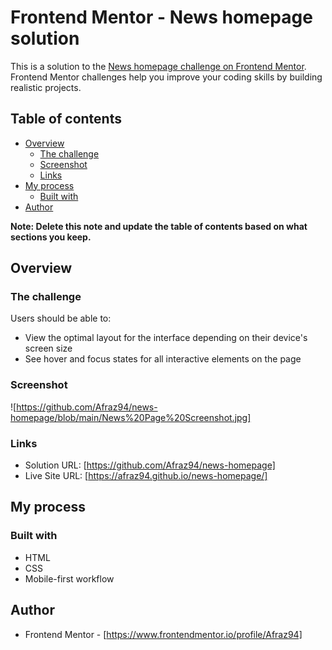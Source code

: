 # Frontend Mentor - News homepage solution

This is a solution to the [News homepage challenge on Frontend Mentor](https://www.frontendmentor.io/challenges/news-homepage-H6SWTa1MFl). Frontend Mentor challenges help you improve your coding skills by building realistic projects. 

## Table of contents

- [Overview](#overview)
  - [The challenge](#the-challenge)
  - [Screenshot](#screenshot)
  - [Links](#links)
- [My process](#my-process)
  - [Built with](#built-with)
- [Author](#author)

**Note: Delete this note and update the table of contents based on what sections you keep.**

## Overview

### The challenge

Users should be able to:

- View the optimal layout for the interface depending on their device's screen size
- See hover and focus states for all interactive elements on the page

### Screenshot

![https://github.com/Afraz94/news-homepage/blob/main/News%20Page%20Screenshot.jpg]

### Links

- Solution URL: [https://github.com/Afraz94/news-homepage]
- Live Site URL: [https://afraz94.github.io/news-homepage/]

## My process

### Built with

- HTML
- CSS
- Mobile-first workflow

## Author

- Frontend Mentor - [https://www.frontendmentor.io/profile/Afraz94]